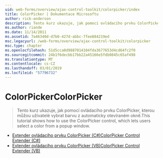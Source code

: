 ```yaml
---
uid: web-forms/overview/ajax-control-toolkit/colorpicker/index
title: ColorPicker | Dokumentace Microsoftu
author: rick-anderson
description: Tento kurz ukazuje, jak pomocí ovládacího prvku ColorPicker, kterou můžou uživatelé vybrat barvu z automaticky otevíraném okně.
ms.author: riande
ms.date: 11/14/2011
ms.assetid: 7a46340d-d7b0-427d-abbc-7fee884219ed
msc.legacyurl: /web-forms/overview/ajax-control-toolkit/colorpicker
msc.type: chapter
ms.openlocfilehash: 51d5cca0d9887014104fda3677653d4cd64fc2f0
ms.sourcegitcommit: 24b1f6decbb17bb22a45166e5fdb0845c65af498
ms.translationtype: MT
ms.contentlocale: cs-CZ
ms.lasthandoff: 03/01/2019
ms.locfileid: "57796732"
---
```

<a name="colorpicker"></a><span data-ttu-id="8bc31-103">ColorPicker</span><span class="sxs-lookup"><span data-stu-id="8bc31-103">ColorPicker</span></span>
====================
> <span data-ttu-id="8bc31-104">Tento kurz ukazuje, jak pomocí ovládacího prvku ColorPicker, kterou můžou uživatelé vybrat barvu z automaticky otevíraném okně.</span><span class="sxs-lookup"><span data-stu-id="8bc31-104">This tutorial shows how to use the ColorPicker control, which lets users select a color from a popup window.</span></span>


- [<span data-ttu-id="8bc31-105">Extender ovládacího prvku ColorPicker (C#)</span><span class="sxs-lookup"><span data-stu-id="8bc31-105">ColorPicker Control Extender (C#)</span></span>](using-the-colorpicker-control-extender-cs.md)
- [<span data-ttu-id="8bc31-106">Extender ovládacího prvku ColorPicker (VB)</span><span class="sxs-lookup"><span data-stu-id="8bc31-106">ColorPicker Control Extender (VB)</span></span>](using-the-colorpicker-control-extender-vb.md)
